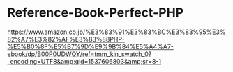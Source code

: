 # Reference-Book-Perfect-PHP
https://www.amazon.co.jp/%E3%83%91%E3%83%BC%E3%83%95%E3%82%A7%E3%82%AF%E3%83%88PHP-%E5%B0%8F%E5%B7%9D%E9%9B%84%E5%A4%A7-ebook/dp/B00P0UDWQY/ref=tmm_kin_swatch_0?_encoding=UTF8&amp;qid=1537606803&amp;sr=8-1
